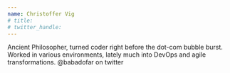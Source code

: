 ```yaml
---
name: Christoffer Vig
# title: 
# twitter_handle: 
---
```

Ancient Philosopher, turned coder right before the dot-com bubble burst. Worked in various environments, lately much into DevOps and agile transformations. @babadofar on twitter
